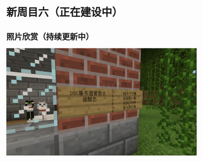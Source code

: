# 新周目六（正在建设中）

## 照片欣赏（持续更新中）

![&#x300A;&#x6D41;&#x6D6A;&#x5730;&#x7403;&#x300B;&#x6897;](../.gitbook/assets/minecraft-2019_2_22-22_04_31.png)


